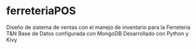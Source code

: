 # ferreteriaPOS
Diseño de sistema de ventas con el manejo de inventario para la Ferreteria T&amp;N
Base de Datos configurada con MongoDB
Desarrollado con Python y Kivy 
